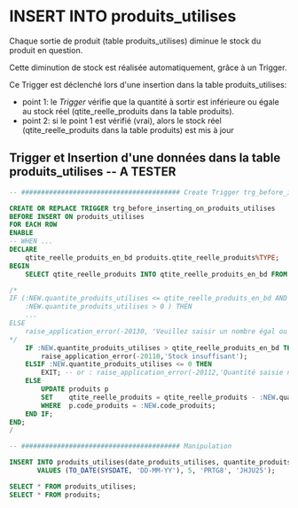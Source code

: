 # INSERT INTO produits_utilises

Chaque sortie de produit (table produits_utilises) diminue le stock du produit en question.

Cette diminution de stock est réalisée automatiquement, grâce à un Trigger.

Ce Trigger est déclenché lors d'une insertion dans la table produits_utilises:
- point 1: le _Trigger_ vérifie que la quantité à sortir est inférieure ou égale au stock réel (qtite_reelle_produits dans la table produits).
- point 2: si le point 1 est vérifié (vrai), alors le stock réel (qtite_reelle_produits dans la table produits) est mis à jour

## Trigger et Insertion d'une données dans la table produits_utilises -- A TESTER
```sql
-- ######################################## Create Trigger trg_before_inserting_on_produits_utilises

CREATE OR REPLACE TRIGGER trg_before_inserting_on_produits_utilises
BEFORE INSERT ON produits_utilises
FOR EACH ROW
ENABLE
-- WHEN ...
DECLARE
    qtite_reelle_produits_en_bd produits.qtite_reelle_produits%TYPE;
BEGIN
    SELECT qtite_reelle_produits INTO qtite_reelle_produits_en_bd FROM produits p WHERE p.code_produits = :NEW.code_produits;

/*
IF (:NEW.quantite_produits_utilises <= qtite_reelle_produits_en_bd AND
    :NEW.quantite_produits_utilises > 0 ) THEN
    ...
ELSE
	raise_application_error(-20130, 'Veuillez saisir un nombre égal ou inférieur au stock réel: ' || qtite_reelle_produits_en_bd);
*/
    IF :NEW.quantite_produits_utilises > qtite_reelle_produits_en_bd THEN
		raise_application_error(-20110,'Stock insuffisant');
	ELSIF :NEW.quantite_produits_utilises <= 0 THEN
		EXIT; -- or : raise_application_error(-20112,'Quantité saisie non autorisée');
	ELSE
        UPDATE produits p
      	SET    qtite_reelle_produits = qtite_reelle_produits - :NEW.quantite_produits_utilises
        WHERE  p.code_produits = :NEW.code_produits;
	END IF;
END;
/

-- ######################################## Manipulation

INSERT INTO produits_utilises(date_produits_utilises, quantite_produits_utilises, code_produits, code_interventions) 
       VALUES (TO_DATE(SYSDATE, 'DD-MM-YY'), 5, 'PRTG8', 'JHJU25');

SELECT * FROM produits_utilises;
SELECT * FROM produits;
```
